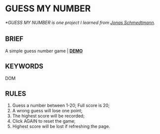 # GUESS MY NUMBER

###### \*GUESS MY NUMBER is one project I learned from [Jonas Schmedtmann](https://www.udemy.com/course/the-complete-javascript-course/?referralCode=87FE8B1039A68106DEE5).

## BRIEF

A simple guess number game | [**DEMO**](https://howiework.github.io/Guess-my-number/)

## KEYWORDS

DOM

## RULES

1. Guess a number between 1-20; Full score is 20;
2. A wrong guess will lose one point;
3. The highest score will be recorded;
4. Click AGAIN to reset the game;
5. Highest score will be lost if refreshing the page.
